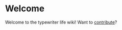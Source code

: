 <!-- TITLE: Home -->
<!-- SUBTITLE: A community maintained typewriter wiki -->

# Welcome
Welcome to the typewriter life wiki!  Want to [contribute](contribute)?